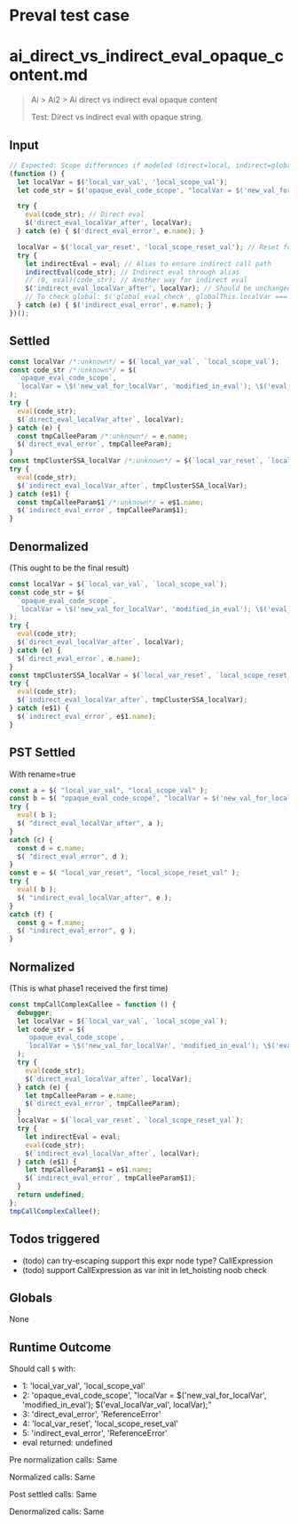 # Preval test case

# ai_direct_vs_indirect_eval_opaque_content.md

> Ai > Ai2 > Ai direct vs indirect eval opaque content
>
> Test: Direct vs indirect eval with opaque string.

## Input

`````js filename=intro
// Expected: Scope differences if modeled (direct=local, indirect=global). Preval may not distinguish.
(function () {
  let localVar = $('local_var_val', 'local_scope_val');
  let code_str = $('opaque_eval_code_scope', "localVar = $('new_val_for_localVar', 'modified_in_eval'); $('eval_localVar_val', localVar);");

  try {
    eval(code_str); // Direct eval
    $('direct_eval_localVar_after', localVar);
  } catch (e) { $('direct_eval_error', e.name); }

  localVar = $('local_var_reset', 'local_scope_reset_val'); // Reset for indirect eval test
  try {
    let indirectEval = eval; // Alias to ensure indirect call path
    indirectEval(code_str); // Indirect eval through alias
    // (0, eval)(code_str); // Another way for indirect eval
    $('indirect_eval_localVar_after', localVar); // Should be unchanged if indirect eval targets global
    // To check global: $('global_eval_check', globalThis.localVar === 'modified_in_eval');
  } catch (e) { $('indirect_eval_error', e.name); }
})();
`````


## Settled


`````js filename=intro
const localVar /*:unknown*/ = $(`local_var_val`, `local_scope_val`);
const code_str /*:unknown*/ = $(
  `opaque_eval_code_scope`,
  `localVar = \$('new_val_for_localVar', 'modified_in_eval'); \$('eval_localVar_val', localVar);`,
);
try {
  eval(code_str);
  $(`direct_eval_localVar_after`, localVar);
} catch (e) {
  const tmpCalleeParam /*:unknown*/ = e.name;
  $(`direct_eval_error`, tmpCalleeParam);
}
const tmpClusterSSA_localVar /*:unknown*/ = $(`local_var_reset`, `local_scope_reset_val`);
try {
  eval(code_str);
  $(`indirect_eval_localVar_after`, tmpClusterSSA_localVar);
} catch (e$1) {
  const tmpCalleeParam$1 /*:unknown*/ = e$1.name;
  $(`indirect_eval_error`, tmpCalleeParam$1);
}
`````


## Denormalized
(This ought to be the final result)

`````js filename=intro
const localVar = $(`local_var_val`, `local_scope_val`);
const code_str = $(
  `opaque_eval_code_scope`,
  `localVar = \$('new_val_for_localVar', 'modified_in_eval'); \$('eval_localVar_val', localVar);`,
);
try {
  eval(code_str);
  $(`direct_eval_localVar_after`, localVar);
} catch (e) {
  $(`direct_eval_error`, e.name);
}
const tmpClusterSSA_localVar = $(`local_var_reset`, `local_scope_reset_val`);
try {
  eval(code_str);
  $(`indirect_eval_localVar_after`, tmpClusterSSA_localVar);
} catch (e$1) {
  $(`indirect_eval_error`, e$1.name);
}
`````


## PST Settled
With rename=true

`````js filename=intro
const a = $( "local_var_val", "local_scope_val" );
const b = $( "opaque_eval_code_scope", "localVar = $('new_val_for_localVar', 'modified_in_eval'); $('eval_localVar_val', localVar);" );
try {
  eval( b );
  $( "direct_eval_localVar_after", a );
}
catch (c) {
  const d = c.name;
  $( "direct_eval_error", d );
}
const e = $( "local_var_reset", "local_scope_reset_val" );
try {
  eval( b );
  $( "indirect_eval_localVar_after", e );
}
catch (f) {
  const g = f.name;
  $( "indirect_eval_error", g );
}
`````


## Normalized
(This is what phase1 received the first time)

`````js filename=intro
const tmpCallComplexCallee = function () {
  debugger;
  let localVar = $(`local_var_val`, `local_scope_val`);
  let code_str = $(
    `opaque_eval_code_scope`,
    `localVar = \$('new_val_for_localVar', 'modified_in_eval'); \$('eval_localVar_val', localVar);`,
  );
  try {
    eval(code_str);
    $(`direct_eval_localVar_after`, localVar);
  } catch (e) {
    let tmpCalleeParam = e.name;
    $(`direct_eval_error`, tmpCalleeParam);
  }
  localVar = $(`local_var_reset`, `local_scope_reset_val`);
  try {
    let indirectEval = eval;
    eval(code_str);
    $(`indirect_eval_localVar_after`, localVar);
  } catch (e$1) {
    let tmpCalleeParam$1 = e$1.name;
    $(`indirect_eval_error`, tmpCalleeParam$1);
  }
  return undefined;
};
tmpCallComplexCallee();
`````


## Todos triggered


- (todo) can try-escaping support this expr node type? CallExpression
- (todo) support CallExpression as var init in let_hoisting noob check


## Globals


None


## Runtime Outcome


Should call `$` with:
 - 1: 'local_var_val', 'local_scope_val'
 - 2: 'opaque_eval_code_scope', "localVar = $('new_val_for_localVar', 'modified_in_eval'); $('eval_localVar_val', localVar);"
 - 3: 'direct_eval_error', 'ReferenceError'
 - 4: 'local_var_reset', 'local_scope_reset_val'
 - 5: 'indirect_eval_error', 'ReferenceError'
 - eval returned: undefined

Pre normalization calls: Same

Normalized calls: Same

Post settled calls: Same

Denormalized calls: Same
